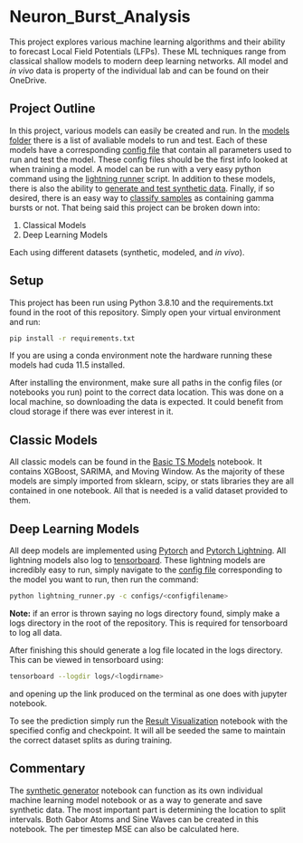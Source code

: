 # Neuron_Burst_Analysis
This project explores various machine learning algorithms and their ability to forecast Local Field Potentials (LFPs).
These ML techniques range from classical shallow models to modern deep learning networks. All model and *in vivo* data
is property of the individual lab and can be found on their OneDrive. 

## Project Outline
In this project, various models can easily be created and run. In the [models folder](lfp_prediction/models) there is a 
list of avaliable models to run and test. Each of these models have a corresponding [config file](configs) that contain
all parameters used to run and test the model. These config files should be the first info looked at when training
a model. A model can be run with a very easy python command using the [lightning runner](lightning_runner.py) script. 
In addition to these models, there is also the ability to [generate and test synthetic data](synthetic%20data%20generator.ipynb).
Finally, if so desired, there is an easy way to [classify samples](Gamma%20Detection.ipynb) as containing gamma bursts 
or not. That being said this project can be broken down into:
1. Classical Models
2. Deep Learning Models

Each using different datasets (synthetic, modeled, and *in vivo*).

## Setup
This project has been run using Python 3.8.10 and the requirements.txt found in the root of this repository.
Simply open your virtual environment and run:
```bash
pip install -r requirements.txt
```

If you are using a conda environment note the hardware running these models had cuda 11.5 installed.

After installing the environment, make sure all paths in the config files (or notebooks you run) point to the correct
data location. This was done on a local machine, so downloading the data is expected. It could benefit from cloud 
storage if there was ever interest in it.

## Classic Models
All classic models can be found in the [Basic TS Models](Basic%20TS%20Models.ipynb) notebook. It contains XGBoost,
SARIMA, and Moving Window. As the majority of these models are simply imported from sklearn, scipy, or stats libraries
they are all contained in one notebook. All that is needed is a valid dataset provided to them.

## Deep Learning Models
All deep models are implemented using [Pytorch](https://pytorch.org/) and [Pytorch Lightning](https://www.pytorchlightning.ai/).
All lightning models also log to [tensorboard](https://www.tensorflow.org/tensorboard). These lightning models are
incredibly easy to run, simply navigate to the [config file](configs) corresponding to the model you want to run, then 
run the command:
```bash
python lightning_runner.py -c configs/<configfilename>
```
**Note:** if an error is thrown saying no logs directory found, simply make a logs directory in the root of the repository.
This is required for tensorboard to log all data.

After finishing this should generate a log file located in the logs directory. This can be viewed in tensorboard using:
```bash
tensorboard --logdir logs/<logdirname>
```
and opening up the link produced on the terminal as one does with jupyter notebook.

To see the prediction simply run the [Result Visualization](Result%20Visualization.ipynb) notebook with the specified 
config and checkpoint. It will all be seeded the same to maintain the correct dataset splits as during training.

## Commentary
The [synthetic generator](synthetic%20data%20generator.ipynb) notebook can function as its own individual machine
learning model notebook or as a way to generate and save synthetic data. The most important part is determining the
location to split intervals. Both Gabor Atoms and Sine Waves can be created in this notebook. The per timestep MSE can 
also be calculated here.
